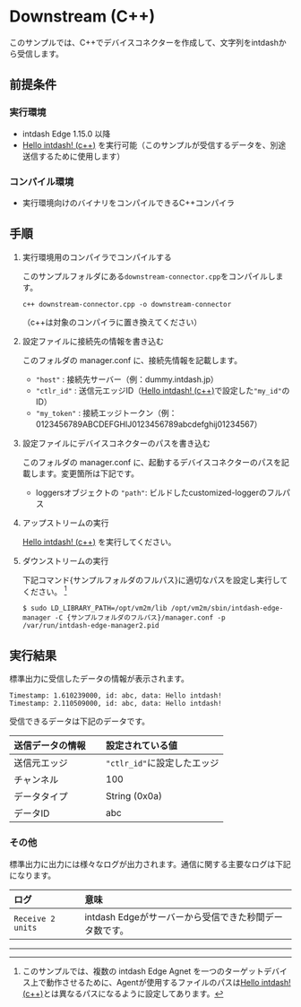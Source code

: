 Downstream (C++)
================

このサンプルでは、C++でデバイスコネクターを作成して、文字列をintdashから受信します。

## 前提条件

### 実行環境
- intdash Edge 1.15.0 以降
- [Hello intdash! (c++)](../hello-intdash/README_ja.md) を実行可能（このサンプルが受信するデータを、別途送信するために使用します）

### コンパイル環境
- 実行環境向けのバイナリをコンパイルできるC++コンパイラ

## 手順

1. 実行環境用のコンパイラでコンパイルする

    このサンプルフォルダにある`downstream-connector.cpp`をコンパイルします。
    ```
    c++ downstream-connector.cpp -o downstream-connector
    ``` 
    （c++は対象のコンパイラに置き換えてください）

2. 設定ファイルに接続先の情報を書き込む

    このフォルダの manager.conf に、接続先情報を記載します。
    
    - `"host"` : 接続先サーバー（例：dummy.intdash.jp）
    - `"ctlr_id"` : 送信元エッジID（[Hello intdash! (c++)](../hello-intdash/README_ja.md)で設定した`"my_id"`のID）
    - `"my_token"` : 接続エッジトークン（例：0123456789ABCDEFGHIJ0123456789abcdefghij01234567）

3. 設定ファイルにデバイスコネクターのパスを書き込む

    このフォルダの manager.conf に、起動するデバイスコネクターのパスを記載します。変更箇所は下記です。

    - loggersオブジェクトの `"path"`: ビルドしたcustomized-loggerのフルパス

4. アップストリームの実行

    [Hello intdash! (c++)](../hello-intdash/README_ja.md) を実行してください。

5. ダウンストリームの実行

    下記コマンド{サンプルフォルダのフルパス}に適切なパスを設定し実行してください。 [^1]

    ```
    $ sudo LD_LIBRARY_PATH=/opt/vm2m/lib /opt/vm2m/sbin/intdash-edge-manager -C {サンプルフォルダのフルパス}/manager.conf -p /var/run/intdash-edge-manager2.pid
    ```

## 実行結果

標準出力に受信したデータの情報が表示されます。

```
Timestamp: 1.610239000, id: abc, data: Hello intdash!
Timestamp: 2.110509000, id: abc, data: Hello intdash!
```

受信できるデータは下記のデータです。

| 送信データの情報    　| 設定されている値          |
|:-------------------|:-----------------------|
| 送信元エッジ         | `"ctlr_id"`に設定したエッジ |
| チャンネル           | 100                    |
| データタイプ         | String (0x0a)          |
| データID            | abc                    |


### その他

標準出力に出力には様々なログが出力されます。通信に関する主要なログは下記になります。

| ログ                                                 | 意味                                                                              |
|:----------------------------------------------------|:----------------------------------------------------------------------------------|
| `Receive 2 units`      | intdash Edgeがサーバーから受信できた秒間データ数です。                          |

---
[^1]: このサンプルでは、複数の intdash Edge Agnet を一つのターゲットデバイス上で動作させるために、Agentが使用するファイルのパスは[Hello intdash! (c++)](../hello-intdash/README_ja.md)とは異なるパスになるように設定してあります。